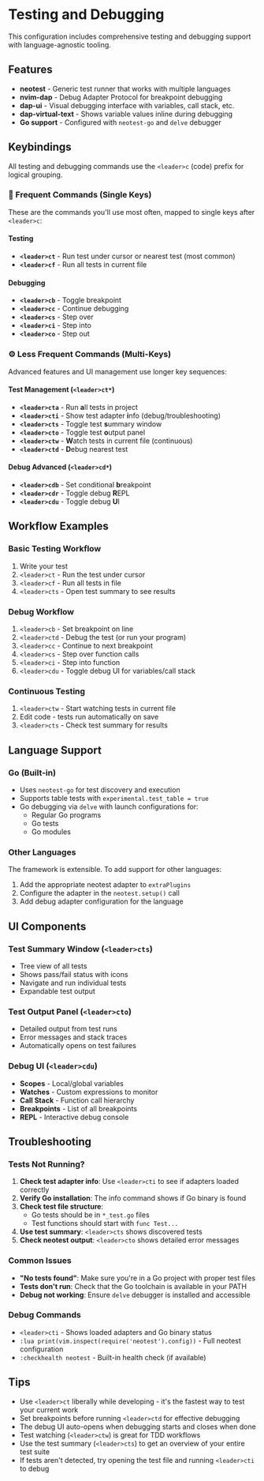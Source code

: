 # Testing and Debugging

This configuration includes comprehensive testing and debugging support with language-agnostic tooling.

## Features

- **neotest** - Generic test runner that works with multiple languages
- **nvim-dap** - Debug Adapter Protocol for breakpoint debugging  
- **dap-ui** - Visual debugging interface with variables, call stack, etc.
- **dap-virtual-text** - Shows variable values inline during debugging
- **Go support** - Configured with `neotest-go` and `delve` debugger

## Keybindings

All testing and debugging commands use the `<leader>c` (code) prefix for logical grouping.

### 🚀 Frequent Commands (Single Keys)

These are the commands you'll use most often, mapped to single keys after `<leader>c`:

#### Testing
- **`<leader>ct`** - Run test under cursor or nearest test (most common)
- **`<leader>cf`** - Run all tests in current file

#### Debugging  
- **`<leader>cb`** - Toggle breakpoint
- **`<leader>cc`** - Continue debugging
- **`<leader>cs`** - Step over
- **`<leader>ci`** - Step into  
- **`<leader>co`** - Step out

### ⚙️ Less Frequent Commands (Multi-Keys)

Advanced features and UI management use longer key sequences:

#### Test Management (`<leader>ct*`)
- **`<leader>cta`** - Run **a**ll tests in project
- **`<leader>cti`** - Show test adapter **i**nfo (debug/troubleshooting)
- **`<leader>cts`** - Toggle test **s**ummary window
- **`<leader>cto`** - Toggle test **o**utput panel
- **`<leader>ctw`** - **W**atch tests in current file (continuous)
- **`<leader>ctd`** - **D**ebug nearest test

#### Debug Advanced (`<leader>cd*`)
- **`<leader>cdb`** - Set conditional **b**reakpoint
- **`<leader>cdr`** - Toggle debug **R**EPL
- **`<leader>cdu`** - Toggle debug **U**I

## Workflow Examples

### Basic Testing Workflow
1. Write your test
2. `<leader>ct` - Run the test under cursor
3. `<leader>cf` - Run all tests in file  
4. `<leader>cts` - Open test summary to see results

### Debug Workflow
1. `<leader>cb` - Set breakpoint on line
2. `<leader>ctd` - Debug the test (or run your program)
3. `<leader>cc` - Continue to next breakpoint
4. `<leader>cs` - Step over function calls
5. `<leader>ci` - Step into function
6. `<leader>cdu` - Toggle debug UI for variables/call stack

### Continuous Testing
1. `<leader>ctw` - Start watching tests in current file
2. Edit code - tests run automatically on save
3. `<leader>cts` - Check test summary for results

## Language Support

### Go (Built-in)
- Uses `neotest-go` for test discovery and execution
- Supports table tests with `experimental.test_table = true`
- Go debugging via `delve` with launch configurations for:
  - Regular Go programs
  - Go tests  
  - Go modules

### Other Languages
The framework is extensible. To add support for other languages:
1. Add the appropriate neotest adapter to `extraPlugins`
2. Configure the adapter in the `neotest.setup()` call
3. Add debug adapter configuration for the language

## UI Components

### Test Summary Window (`<leader>cts`)
- Tree view of all tests
- Shows pass/fail status with icons
- Navigate and run individual tests
- Expandable test output

### Test Output Panel (`<leader>cto`)
- Detailed output from test runs
- Error messages and stack traces
- Automatically opens on test failures

### Debug UI (`<leader>cdu`)
- **Scopes** - Local/global variables
- **Watches** - Custom expressions to monitor
- **Call Stack** - Function call hierarchy  
- **Breakpoints** - List of all breakpoints
- **REPL** - Interactive debug console

## Troubleshooting

### Tests Not Running?

1. **Check test adapter info**: Use `<leader>cti` to see if adapters loaded correctly
2. **Verify Go installation**: The info command shows if Go binary is found
3. **Check test file structure**: 
   - Go tests should be in `*_test.go` files
   - Test functions should start with `func Test...`
4. **Use test summary**: `<leader>cts` shows discovered tests
5. **Check neotest output**: `<leader>cto` shows detailed error messages

### Common Issues

- **"No tests found"**: Make sure you're in a Go project with proper test files
- **Tests don't run**: Check that the Go toolchain is available in your PATH
- **Debug not working**: Ensure `delve` debugger is installed and accessible

### Debug Commands

- `<leader>cti` - Shows loaded adapters and Go binary status
- `:lua print(vim.inspect(require('neotest').config))` - Full neotest configuration
- `:checkhealth neotest` - Built-in health check (if available)

## Tips

- Use `<leader>ct` liberally while developing - it's the fastest way to test your current work
- Set breakpoints before running `<leader>ctd` for effective debugging
- The debug UI auto-opens when debugging starts and closes when done
- Test watching (`<leader>ctw`) is great for TDD workflows
- Use the test summary (`<leader>cts`) to get an overview of your entire test suite
- If tests aren't detected, try opening the test file and running `<leader>cti` to debug